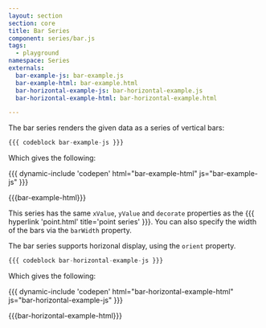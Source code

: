 ```yaml
---
layout: section
section: core
title: Bar Series
component: series/bar.js
tags:
  - playground
namespace: Series
externals:
  bar-example-js: bar-example.js
  bar-example-html: bar-example.html
  bar-horizontal-example-js: bar-horizontal-example.js
  bar-horizontal-example-html: bar-horizontal-example.html

---
```


The bar series renders the given data as a series of vertical bars:

```js
{{{ codeblock bar-example-js }}}
```

Which gives the following:

{{{ dynamic-include 'codepen' html="bar-example-html" js="bar-example-js" }}}

{{{bar-example-html}}}
<script type="text/javascript">
{{{bar-example-js}}}
</script>

This series has the same `xValue`, `yValue` and `decorate` properties as the {{{ hyperlink 'point.html' title='point series' }}}. You can also specify the width of the bars via the `barWidth` property.

The bar series supports horizonal display, using the `orient` property.

```js
{{{ codeblock bar-horizontal-example-js }}}
```

Which gives the following:

{{{ dynamic-include 'codepen' html="bar-horizontal-example-html" js="bar-horizontal-example-js" }}}

{{{bar-horizontal-example-html}}}
<script type="text/javascript">
{{{bar-horizontal-example-js}}}
</script>
